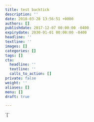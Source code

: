 ```yaml
---
title: test backtick
description: ''
date: 2018-03-28 13:56:51 +0000
authors: []
publishdate: 2017-12-07 00:00:00 -0400
expirydate: 2030-01-01 00:00:00 -0400
headline: ''
textline: ''
images: []
categories: []
tags: []
cta:
  headline: ''
  textline: ''
  calls_to_action: []
private: false
weight: ''
aliases: []
menu: []
draft: true

---
```

\`\[\`